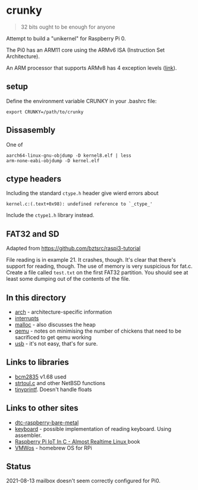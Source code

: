 # crunky

> 32 bits ought to be enough for anyone


Attempt to build a "unikernel" for Raspberry Pi 0.

The Pi0 has an ARM11 core using the ARMv6 ISA (Instruction Set Architecture).

An ARM processor that supports ARMv8 has 4 exception levels ([link](https://s-matyukevich.github.io/raspberry-pi-os/docs/lesson02/rpi-os.html)).

## setup

Define the environment variable CRUNKY in your .bashrc file:
```
export CRUNKY=/path/to/crunky
```


## Dissasembly

One of 
```
aarch64-linux-gnu-objdump -D kernel8.elf | less
arm-none-eabi-objdump -D kernel.elf 
```

## ctype headers

Including the standard `ctype.h` header give wierd errors about
```
kernel.c:(.text+0x98): undefined reference to `_ctype_'

```

Include the `ctype1.h` library instead.


## FAT32 and SD

Adapted from https://github.com/bztsrc/raspi3-tutorial

File reading is in example 21. It crashes, though. It's clear that there's support for reading, though.
The use of memory is very suspicious for fat.c. Create a file called `test.txt` on the first FAT32
partition. You should see at least some dumping out of the contents of the file.


## In this directory

* [arch](arch.md) - architecture-specific information
* [interrupts](interrupts.md)
* [malloc](malloc.md) - also discusses the heap
* [qemu](qemu.md) - notes on minimising the number of chickens that need to be sacrificed to get qemu working
* [usb](usb) - it's not easy, that's for sure.

## Links to libraries

* [bcm2835](https://www.airspayce.com/mikem/bcm2835/) v1.68 used
* [strtoul.c](http://cvsweb.netbsd.org/bsdweb.cgi/src/external/bsd/nvi/dist/clib/strtoul.c?rev=1.2.8.2&content-type=text/x-cvsweb-markup) and other NetBSD functions
* [tinyprintf](https://github.com/cjlano/tinyprintf.git). Doesn't handle floats

## Links to other sites

* [dtc-raspberry-bare-metal](https://github.com/dtczhl/dtc-raspberry-bare-metal)
* [keyboard](https://www.cl.cam.ac.uk/projects/raspberrypi/tutorials/os/input01.html#keyboards) - possible implementation of reading keyboard. Using assembler.
* [Raspberry Pi IoT In C - Almost Realtime Linux ](https://www.iot-programmer.com/index.php/books/22-raspberry-pi-and-the-iot-in-c/chapters-raspberry-pi-and-the-iot-in-c/33-raspberry-pi-iot-in-c-almost-realtime-linux?showall=1) book
* [VMWos](http://www.deater.net/weave/vmwprod/vmwos/) - homebrew OS for RPi

## Status

2021-08-13	mailbox doesn't seem correctly configured for Pi0.
